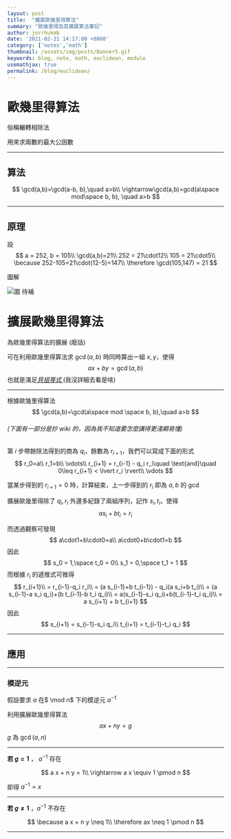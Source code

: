 ```yaml
---
layout: post
title:  "擴展歐幾里得算法"
summary: "歐幾里得及其擴展算法筆記"
author: jorrhukmb
date: '2021-02-21 14:17:00 +0800'
category: ['notes','math']
thumbnail: /assets/img/posts/Banner5.gif
keywords: blog, note, math, euclidean, modulo
usemathjax: true
permalink: /blog/euclidean/
---
```


# 歐幾里得算法

俗稱輾轉相除法

用來求兩數的最大公因數

---

## 算法

$$
\gcd(a,b)=\gcd(a-b, b),\quad a>b\\
\rightarrow\gcd(a,b)=gcd(a\space mod\space b, b), \quad a>b
$$

---

## 原理

設
$$
a = 252, b = 105\\
\gcd(a,b)=21\\
252 = 21\cdot12\\
105 = 21\cdot5\\
\because 252-105=21\cdot(12-5)=147\\
\therefore \gcd(105,147) = 21
$$

圖解

![圖 待補]()



# 擴展歐幾里得算法

為歐幾里得算法的擴展 (廢話)

可在利用歐幾里得算法求 $\gcd(a,b)$ 時同時算出一組 $x,y$，使得
$$
ax+by=\gcd(a,b)
$$
也就是滿足[*貝祖等式* ](https://zh.wikipedia.org/wiki/%E8%B2%9D%E7%A5%96%E7%AD%89%E5%BC%8F)(我沒詳細去看是啥)

---

根據歐幾里得算法
$$
\gcd(a,b)=\gcd(a\space mod \space b, b),\quad a>b
$$
###### (下面有一部分是抄 wiki 的，因為我不知道要怎麼講得更淺顯易懂)

第 $i$ 步帶餘除法得到的商為 $q_i$，餘數為 $r_{i+1}$，我們可以寫成下面的形式
$$
r_0=a\\
r_1=b\\
\vdots\\
r_{i+1} = r_{i-1} - q_i r_i\quad \text{and}\quad 0\leq r_{i+1} < \lvert r_i \rvert\\
\vdots
$$


當某步得到的 $r_{i+1} = 0$ 時，計算結束，上一步得到的 $r_i$ 即為 $a,b$ 的 $\gcd$

擴展歐幾里得除了 $q_i,r_i$ 外還多紀錄了兩組序列，記作 $s_i, t_i$，使得
$$
a s_i+bt_i=r_i
$$


而透過觀察可發現
$$
a\cdot1+b\cdot0=a\\
a\cdot0+b\cdot1=b
$$
因此
$$
s_0 = 1,\space t_0 = 0\\
s_1 = 0,\space t_1 = 1
$$
而根據 $r_i$ 的遞推式可推得
$$
r_{i+1}\\
= r_{i-1}-q_i r_i\\
= (a s_{i-1}+b t_{i-1}) - q_i(a s_i+b t_i)\\
= (a s_{i-1}-a s_i q_i)+(b t_{i-1}-b t_i q_i)\\
= a(s_{i-1}-s_i q_i)+b(t_{i-1}-t_i q_i)\\
= a s_{i+1} + b t_{i+1}
$$
因此
$$
s_{i+1} = s_{i-1}-s_i q_i\\
t_{i+1} = t_{i-1}-t_i q_i
$$

---

## 應用

---

### 模逆元

假設要求 $a$ 在$ \mod n$ 下的模逆元 $a^{-1}$

利用擴展歐幾里得算法
$$
a x + n y = g
$$
$g$ 為 $\gcd(a,n)$

---

**若 $g = 1$** ， $a^{-1}$ 存在


$$
a x + n y = 1\\
\rightarrow a x \equiv 1 \pmod n
$$


即得 $a^{-1} = x$

---

**若 $g \neq 1$** ，$a^{-1}$ 不存在


$$
\because a x + n y \neq 1\\
\therefore ax \neq 1 \pmod n
$$

---